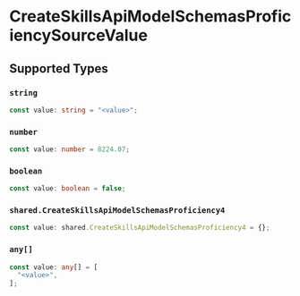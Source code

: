 # CreateSkillsApiModelSchemasProficiencySourceValue


## Supported Types

### `string`

```typescript
const value: string = "<value>";
```

### `number`

```typescript
const value: number = 8224.07;
```

### `boolean`

```typescript
const value: boolean = false;
```

### `shared.CreateSkillsApiModelSchemasProficiency4`

```typescript
const value: shared.CreateSkillsApiModelSchemasProficiency4 = {};
```

### `any[]`

```typescript
const value: any[] = [
  "<value>",
];
```

